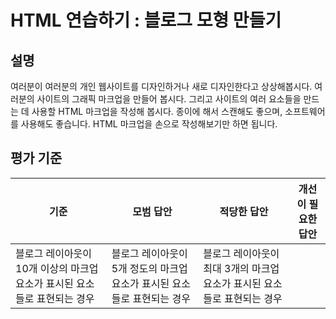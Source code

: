 # HTML 연습하기 : 블로그 모형 만들기

## 설명

여러분이 여러분의 개인 웹사이트를 디자인하거나 새로 디자인한다고 상상해봅시다. 여러분의 사이트의 그래픽 마크업을 만들어 봅시다. 그리고 사이트의 여러 요소들을 만드는 데 사용할 HTML 마크업을 작성해 봅시다. 종이에 해서 스캔해도 좋으며, 소프트웨어를 사용해도 좋습니다. HTML 마크업을 손으로 작성해보기만 하면 됩니다.

## 평가 기준

기준 | 모범 답안 | 적당한 답안 | 개선이 필요한 답안
--- | --- | --- | ---
 | 블로그 레이아웃이 10개 이상의 마크업 요소가 표시된 요소들로 표현되는 경우 | 블로그 레이아웃이 5개 정도의 마크업 요소가 표시된 요소들로 표현되는 경우 | 블로그 레이아웃이 최대 3개의  마크업 요소가 표시된 요소들로 표현되는 경우
